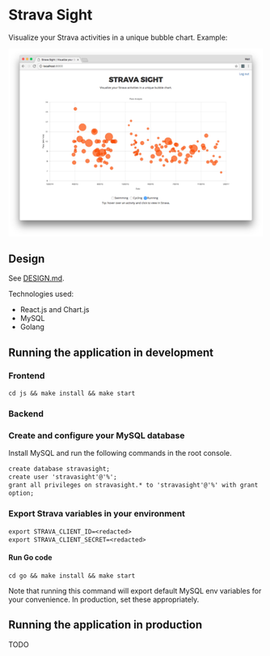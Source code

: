 # Strava Sight

Visualize your Strava activities in a unique bubble chart. Example:

<img src="./example.png"/>

## Design

See <a href="./DESIGN.md">DESIGN.md</a>.

Technologies used:

* React.js and Chart.js
* MySQL
* Golang

## Running the application in development

### Frontend

    cd js && make install && make start

### Backend

### Create and configure your MySQL database

Install MySQL and run the following commands in the root console.

    create database stravasight;
    create user 'stravasight'@'%';
    grant all privileges on stravasight.* to 'stravasight'@'%' with grant option;

### Export Strava variables in your environment

    export STRAVA_CLIENT_ID=<redacted>
    export STRAVA_CLIENT_SECRET=<redacted>

#### Run Go code

    cd go && make install && make start

Note that running this command will export default MySQL env variables for your
convenience. In production, set these appropriately.

## Running the application in production

TODO
